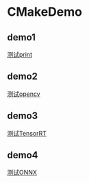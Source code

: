 # CMakeDemo

## demo1
[测试print](https://github.com/wydxry/CMakeDemo/tree/main/demo1)

## demo2
[测试opencv](https://github.com/wydxry/CMakeDemo/tree/main/demo2) 

## demo3
[测试TensorRT](https://github.com/wydxry/CMakeDemo/tree/main/demo3)

## demo4
[测试ONNX](https://github.com/wydxry/CMakeDemo/tree/main/demo4)
